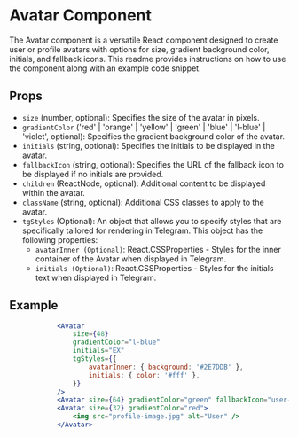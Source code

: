 # Avatar Component

The Avatar component is a versatile React component designed to create user or profile avatars with options for size, gradient background color, initials, and fallback icons. This readme provides instructions on how to use the component along with an example code snippet.

## Props

-   `size` (number, optional): Specifies the size of the avatar in pixels.
-   `gradientColor` ('red' | 'orange' | 'yellow' | 'green' | 'blue' | 'l-blue' | 'violet', optional): Specifies the gradient background color of the avatar.
-   `initials` (string, optional): Specifies the initials to be displayed in the avatar.
-   `fallbackIcon` (string, optional): Specifies the URL of the fallback icon to be displayed if no initials are provided.
-   `children` (ReactNode, optional): Additional content to be displayed within the avatar.
-   `className` (string, optional): Additional CSS classes to apply to the avatar.
-   `tgStyles` (Optional): An object that allows you to specify styles that are specifically tailored for rendering in Telegram. This object has the following properties:
    -   `avatarInner (Optional)`: React.CSSProperties - Styles for the inner container of the Avatar when displayed in Telegram.
    -   `initials (Optional)`: React.CSSProperties - Styles for the initials text when displayed in Telegram.

## Example

```jsx
            <Avatar
                size={48}
                gradientColor="l-blue"
                initials="EX"
                tgStyles={{
                    avatarInner: { background: '#2E7DDB' },
                    initials: { color: '#fff' },
                }}
            />
            <Avatar size={64} gradientColor="green" fallbackIcon="user-icon.png" />
            <Avatar size={32} gradientColor="red">
                <img src="profile-image.jpg" alt="User" />
            </Avatar>
```
